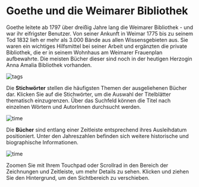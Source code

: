 # Goethe und die Weimarer Bibliothek

Goethe leitete ab 1797 über dreißig Jahre lang die Weimarer Bibliothek - und war ihr eifrigster Benutzer. Von seiner Ankunft in Weimar 1775 bis zu seinem Tod 1832 lieh er mehr als 3.000 Bände aus allen Wissensgebieten aus. Sie waren ein wichtiges Hilfsmittel bei seiner Arbeit und ergänzten die private Bibliothek, die er in seinem Wohnhaus am Weimarer Frauenplan aufbewahrte. Die meisten Bücher dieser sind noch in der heutigen Herzogin Anna Amalia Bibliothek  vorhanden.

![tags](img/infobar_tags.svg)

Die **Stichwörter** stellen die häufigsten Themen der ausgeliehenen Bücher dar. Klicken Sie auf die Stichwörter, um die Auswahl der Titelblätter thematisch einzugrenzen. Über das Suchfeld können die Titel nach einzelnen Wörtern und AutorInnen durchsucht werden.

![time](img/infobar_time.svg)

Die **Bücher** sind entlang einer Zeitleiste entsprechend ihres Ausleihdatum positioniert. Unter den Jahreszahlen befinden sich weitere historische und biographische Informationen.

![time](img/infobar_scroll.svg)

Zoomen Sie mit Ihrem Touchpad oder Scrollrad in den Bereich der Zeichnungen und Zeitleiste, um mehr Details zu sehen. Klicken und ziehen Sie den Hintergrund, um den Sichtbereich zu verschieben.